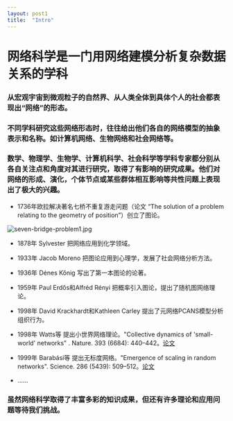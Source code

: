```yaml
---
layout: post1
title:  "Intro"
---
```


网络科学是一门用网络建模分析复杂数据关系的学科
=======================

### 从宏观宇宙到微观粒子的自然界、从人类全体到具体个人的社会都表现出“网络”的形态。

### 不同学科研究这些网络形态时，往往给出他们各自的网络模型的抽象表示和名称。如计算机网络、生物网络和社会网络等。

### 数学、物理学、生物学、计算机科学、社会科学等学科专家都分别从各自关注点和角度对其进行研究，取得了有影响的研究成果。他们对网络的形成、演化，个体节点或某些群体相互影响等共性问题上表现出了极大的兴趣。

* 1736年欧拉解决著名七桥不重复游走问题（论文 “The solution of a problem relating to the geometry of position”）创立了图论。

![seven-bridge-problem1.jpg](https://tjluo-ucas.github.io/ns/static/img/seven-birdge-problem1.png)

* 1878年 Sylvester 把网络应用到化学领域。

* 1933年 Jacob Moreno 把图论应用到心理学，发展了社会网络分析方法。

* 1936年 Dénes Kőnig 写出了第一本图论的论著。

* 1959年 Paul Erdős和Alfréd Rényi 把概率引入图论，提出了随机图网络理论。

* 1998年 David Krackhardt和Kathleen Carley 提出了元网络PCANS模型分析组织行为。

* 1998年 Watts等 提出小世界网络理论。"Collective dynamics of 'small-world' networks" . Nature. 393 (6684): 440–442。[论文](https://tjluo-ucas.github.io/ns/static/img/watt-nature.pdf)

* 1999年 Barabási等 提出无标度网络。"Emergence of scaling in random networks". Science. 286 (5439): 509–512。[论文](https://tjluo-ucas.github.io/ns/static/img/Science-Barabasi.pdf)

* ......

### 虽然网络科学取得了丰富多彩的知识成果，但还有许多理论和应用问题等待我们挑战。